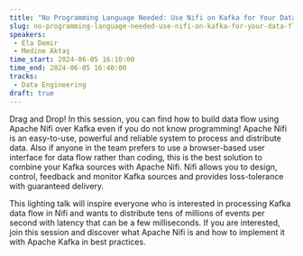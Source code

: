 ```yaml
---
title: "No Programming Language Needed: Use Nifi on Kafka for Your Data Flows"
slug: no-programming-language-needed-use-nifi-on-kafka-for-your-data-flows
speakers:
 - Ela Demir
 - Medine Aktaş
time_start: 2024-06-05 16:10:00
time_end: 2024-06-05 16:40:00
tracks:
 - Data Engineering
draft: true 
---
```


Drag and Drop! In this session, you can find how to build data flow using Apache Nifi over Kafka even if you do not know programming! Apache Nifi is an easy-to-use, powerful and reliable system to process and distribute data. Also if anyone in the team prefers to use a browser-based user interface for data flow rather than coding, this is the best solution to combine your Kafka sources with Apache Nifi. Nifi allows you to design, control, feedback and monitor Kafka sources and provides loss-tolerance with guaranteed delivery. 
 
 
 
 This lighting talk will inspire everyone who is interested in processing Kafka data flow in Nifi and wants to distribute tens of millions of events per second with latency that can be a few milliseconds. If you are interested, join this session and discover what Apache Nifi is and how to implement it with Apache Kafka in best practices.
